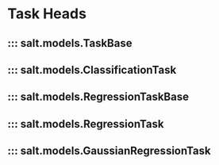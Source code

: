 # Task Heads
## ::: salt.models.TaskBase
## ::: salt.models.ClassificationTask
## ::: salt.models.RegressionTaskBase
## ::: salt.models.RegressionTask
## ::: salt.models.GaussianRegressionTask
